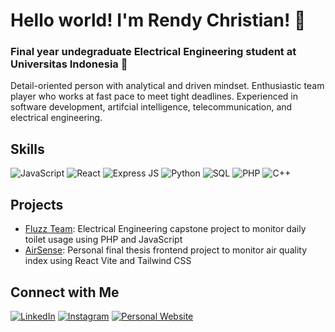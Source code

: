 # Hello world! I'm Rendy Christian! 👋

### Final year undegraduate Electrical Engineering student at Universitas Indonesia 🌿
Detail-oriented person with analytical and driven mindset. Enthusiastic team player who works at fast pace to meet tight deadlines. Experienced in software development, artifcial intelligence, telecommunication, and electrical engineering.

## Skills
![JavaScript](https://img.shields.io/badge/JavaScript-Proficient-yellow) ![React](https://img.shields.io/badge/React-Intermediate-blue) ![Express JS](https://img.shields.io/badge/Express%20JS-Intermediate-green) ![Python](https://img.shields.io/badge/Python-Intermediate-blue) ![SQL](https://img.shields.io/badge/SQL-Intermediate-orange) ![PHP](https://img.shields.io/badge/PHP-Beginner-red) ![C++](https://img.shields.io/badge/C++-Proficient-purple)

## Projects
- [Fluzz Team](https://github.com/rendychristiann/toilet-monitoring-system): Electrical Engineering capstone project to monitor daily toilet usage using PHP and JavaScript
- [AirSense](https://github.com/rendychristiann/airsense): Personal final thesis frontend project to monitor air quality index using React Vite and Tailwind CSS

## Connect with Me
[![LinkedIn](https://img.shields.io/badge/LinkedIn-Connect-blue?logo=linkedin&style=flat-square&logoColor=white)](https://www.linkedin.com/in/rendy-christian-siahaan/) [![Instagram](https://img.shields.io/badge/Instagram-Follow-red?logo=instagram&style=flat-square&logoColor=white)](https://www.instagram.com/rendychristian_/) [![Personal Website](https://img.shields.io/badge/Website-Visit-blue?logo=web)](https://rendychristiann.github.io/portfolio-rendy/)

